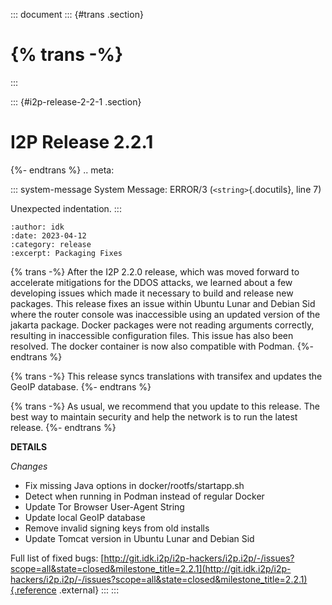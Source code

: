 ::: document
::: {#trans .section}
# {% trans -%}
:::

::: {#i2p-release-2-2-1 .section}
# I2P Release 2.2.1

{%- endtrans %} .. meta:

::: system-message
System Message: ERROR/3 (`<string>`{.docutils}, line 7)

Unexpected indentation.
:::

``` literal-block
:author: idk
:date: 2023-04-12
:category: release
:excerpt: Packaging Fixes
```

{% trans -%} After the I2P 2.2.0 release, which was moved forward to
accelerate mitigations for the DDOS attacks, we learned about a few
developing issues which made it necessary to build and release new
packages. This release fixes an issue within Ubuntu Lunar and Debian Sid
where the router console was inaccessible using an updated version of
the jakarta package. Docker packages were not reading arguments
correctly, resulting in inaccessible configuration files. This issue has
also been resolved. The docker container is now also compatible with
Podman. {%- endtrans %}

{% trans -%} This release syncs translations with transifex and updates
the GeoIP database. {%- endtrans %}

{% trans -%} As usual, we recommend that you update to this release. The
best way to maintain security and help the network is to run the latest
release. {%- endtrans %}

**DETAILS**

*Changes*

-   Fix missing Java options in docker/rootfs/startapp.sh
-   Detect when running in Podman instead of regular Docker
-   Update Tor Browser User-Agent String
-   Update local GeoIP database
-   Remove invalid signing keys from old installs
-   Update Tomcat version in Ubuntu Lunar and Debian Sid

Full list of fixed bugs:
[http://git.idk.i2p/i2p-hackers/i2p.i2p/-/issues?scope=all&state=closed&milestone_title=2.2.1](http://git.idk.i2p/i2p-hackers/i2p.i2p/-/issues?scope=all&state=closed&milestone_title=2.2.1){.reference
.external}
:::
:::
